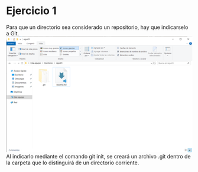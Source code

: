 # Ejercicio 1

Para que un directorio sea considerado un repositorio, hay que indicarselo a Git.
![alt text](image.png)
Al indicarlo mediante el comando git init, se creará un archivo .git dentro de la carpeta que lo distinguirá de un directorio corriente.